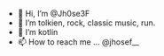 - 👋 Hi, I’m @Jh0se3F
- 👀 I’m tolkien, rock, classic music, run.
- 🌱 I’m kotlin
- 📫 How to reach me ... @jhosef__

<!---
Jh0se3F/Jh0se3F is a ✨ special ✨ repository because its `README.md` (this file) appears on your GitHub profile.
You can click the Preview link to take a look at your changes.
--->
